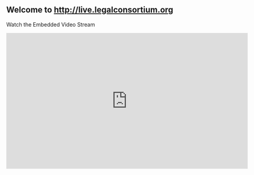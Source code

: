 ## Welcome to http://live.legalconsortium.org

Watch the Embedded Video Stream

 <iframe width="640" height="360" src="https://www.youtube.com/embed/BJxta3Q_Ufg" frameborder="0" allowfullscreen></iframe>



